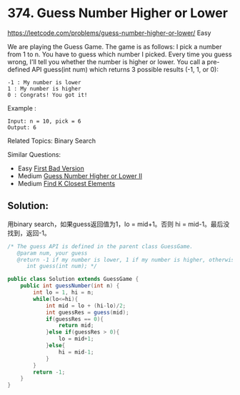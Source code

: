 # 374. Guess Number Higher or Lower
<https://leetcode.com/problems/guess-number-higher-or-lower/>
Easy

We are playing the Guess Game. The game is as follows:
I pick a number from 1 to n. You have to guess which number I picked.
Every time you guess wrong, I'll tell you whether the number is higher or lower.
You call a pre-defined API guess(int num) which returns 3 possible results (-1, 1, or 0):

    -1 : My number is lower
    1 : My number is higher
    0 : Congrats! You got it!
Example :

    Input: n = 10, pick = 6
    Output: 6

Related Topics: Binary Search

Similar Questions: 
* Easy [First Bad Version](https://leetcode.com/problems/first-bad-version/)
* Medium [Guess Number Higher or Lower II](https://leetcode.com/problems/guess-number-higher-or-lower-ii/)
* Medium [Find K Closest Elements](https://leetcode.com/problems/find-k-closest-elements/)

## Solution:
用binary search，如果guess返回值为1，lo = mid+1。否则 hi = mid-1。最后没找到，返回-1。
```java
/* The guess API is defined in the parent class GuessGame.
   @param num, your guess
   @return -1 if my number is lower, 1 if my number is higher, otherwise return 0
      int guess(int num); */

public class Solution extends GuessGame {
    public int guessNumber(int n) {
        int lo = 1, hi = n;
        while(lo<=hi){
            int mid = lo + (hi-lo)/2;
            int guessRes = guess(mid);
            if(guessRes == 0){
                return mid;
            }else if(guessRes > 0){
                lo = mid+1;
            }else{
                hi = mid-1;
            }
        }
        return -1;
    }
}
```
